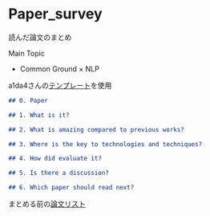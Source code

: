 # Paper_survey
読んだ論文のまとめ

Main Topic
- Common Ground × NLP


a1da4さんの[テンプレート](https://github.com/a1da4/paper-survey)を使用
```markdown
## 0. Paper

## 1. What is it?

## 2. What is amazing compared to previous works?

## 3. Where is the key to technologies and techniques?

## 4. How did evaluate it?

## 5. Is there a discussion?

## 6. Which paper should read next?

```

まとめる前の[論文リスト](https://docs.google.com/spreadsheets/d/1EZQr8S09XXmoMoT6YnLesl2EgBuR4vq9ynJnATVVa6s/edit?gid=556625280#gid=556625280)
